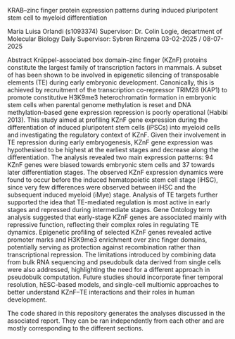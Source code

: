 KRAB–zinc finger protein expression patterns during induced pluripotent stem cell to myeloid differentiation


Maria Luisa Orlandi (s1093374)
Supervisor: Dr. Colin Logie, department of Molecular Biology 
Daily Supervisor: Sybren Rinzema
03-02-2025 / 08-07-2025


Abstract
Krüppel-associated box domain–zinc finger (KZnF) proteins constitute the largest family of transcription factors in mammals. A subset of has been shown to be involved in epigenetic silencing of transposable elements (TE) during early embryonic development. Canonically, this is achieved by recruitment of the transcription co-repressor TRIM28 (KAP1) to promote constitutive H3K9me3 heterochromatin formation in embryonic stem cells when parental genome methylation is reset and DNA methylation-based gene expression repression is poorly operational (Habibi 2013).
This study aimed at profiling KZnF gene expression during the differentiation of induced pluripotent stem cells (iPSCs) into myeloid cells and investigating the regulatory context of KZnF. Given their involvement in TE repression during early embryogenesis, KZnF gene expression was hypothesised to be highest at the earliest stages and decrease along the differentiation. The analysis revealed two main expression patterns: 94 KZnF genes were biased towards embryonic stem cells and 37 towards later differentiation stages. 
The observed KZnF expression dynamics were found to occur before the induced hematopoietic stem cell stage (iHSC), since very few differences were observed between iHSC and the subsequent induced myeloid (iMye) stage. Analysis of TE targets further supported the idea that TE-mediated regulation is most active in early stages and repressed during intermediate stages. 
Gene Ontology term analysis suggested that early-stage KZnF genes are associated mainly with repressive function, reflecting their complex roles in regulating TE dynamics. Epigenetic profiling of selected KZnF genes revealed active promoter marks and H3K9me3 enrichment over zinc finger domains, potentially serving as protection against recombination rather than transcriptional repression. 
The limitations introduced by combining data from bulk RNA sequencing and pseudobulk data derived from single cells were also addressed, highlighting the need for a different approach in pseudobulk computation. 
Future studies should incorporate finer temporal resolution, hESC-based models, and single-cell multiomic approaches to better understand KZnF–TE interactions and their roles in human development.


The code shared in this repository generates the analyses discussed in the associated report. They can be ran independently from each other and are mostly corresponding to the different sections. 
